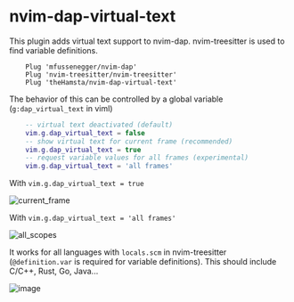 # nvim-dap-virtual-text

This plugin adds virtual text support to nvim-dap. nvim-treesitter is used to find variable definitions.

```vim
    Plug 'mfussenegger/nvim-dap'
    Plug 'nvim-treesitter/nvim-treesitter'
    Plug 'theHamsta/nvim-dap-virtual-text'
```



The behavior of this can be controlled by a global variable (`g:dap_virtual_text` in viml)

```lua
    -- virtual text deactivated (default)
    vim.g.dap_virtual_text = false
    -- show virtual text for current frame (recommended)
    vim.g.dap_virtual_text = true
    -- request variable values for all frames (experimental)
    vim.g.dap_virtual_text = 'all frames'
```

With `vim.g.dap_virtual_text = true`

![current_frame](https://user-images.githubusercontent.com/7189118/81495691-5d937400-92b2-11ea-8995-17daeda593cc.gif)

With `vim.g.dap_virtual_text = 'all frames'`

![all_scopes](https://user-images.githubusercontent.com/7189118/81495701-6b48f980-92b2-11ea-8df4-dd476dc825bc.gif)

It works for all languages with `locals.scm` in nvim-treesitter (`@definition.var` is required for variable definitions).
This should include C/C++, Rust, Go, Java...

![image](https://user-images.githubusercontent.com/7189118/82733259-f4304e00-9d12-11ea-90da-addebada2e18.png)
